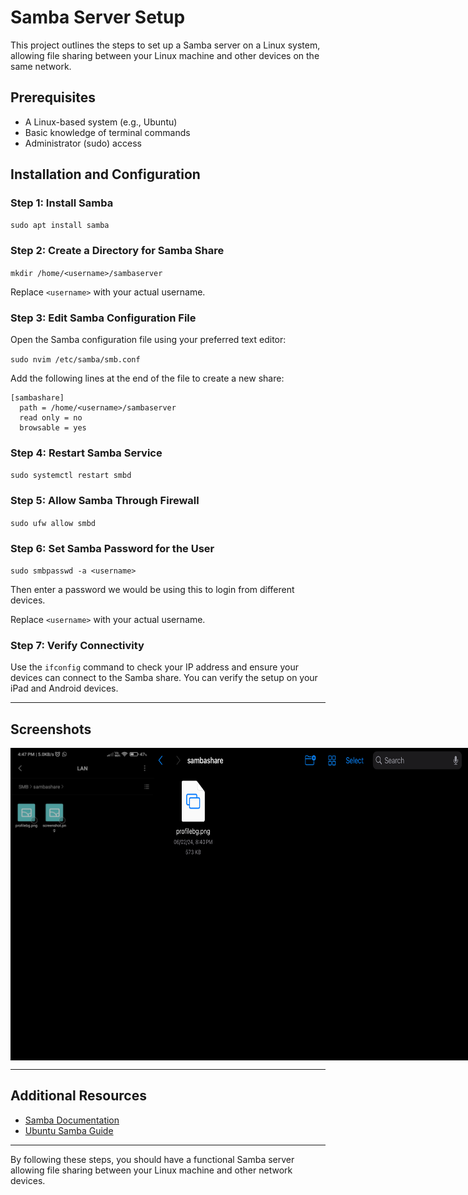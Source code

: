 # Samba Server Setup

This project outlines the steps to set up a Samba server on a Linux system, allowing file sharing between your Linux machine and other devices on the same network.

## Prerequisites

- A Linux-based system (e.g., Ubuntu)
- Basic knowledge of terminal commands
- Administrator (sudo) access

## Installation and Configuration

### Step 1: Install Samba

`sudo apt install samba`

### Step 2: Create a Directory for Samba Share
 
`mkdir /home/<username>/sambaserver`

Replace `<username>` with your actual username.

### Step 3: Edit Samba Configuration File

Open the Samba configuration file using your preferred text editor:
 
`sudo nvim /etc/samba/smb.conf`

Add the following lines at the end of the file to create a new share:
 
```
[sambashare]
  path = /home/<username>/sambaserver
  read only = no
  browsable = yes
```

### Step 4: Restart Samba Service

`sudo systemctl restart smbd`

### Step 5: Allow Samba Through Firewall

 
`sudo ufw allow smbd`

### Step 6: Set Samba Password for the User

`sudo smbpasswd -a <username>`

Then enter a password we would be using this to login from different devices.

Replace `<username>` with your actual username.

### Step 7: Verify Connectivity

Use the `ifconfig` command to check your IP address and ensure your devices can connect to the Samba share. You can verify the setup on your iPad and Android devices.

* * *

Screenshots
-----------
<div style="display:flex">
 <img src="assets/mobile_screenshot.jpg" height="500"/>
 <img src="assets/screenshot.png" height="500"/>
</div>

* * *

Additional Resources
--------------------

*   [Samba Documentation](https://www.samba.org/samba/docs)
*   [Ubuntu Samba Guide](https://help.ubuntu.com/community/Samba)

* * *


By following these steps, you should have a functional Samba server allowing file sharing between your Linux machine and other network devices.
